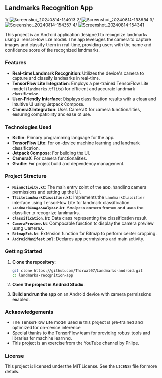 ## Landmarks Recognition App
1/ ![Screenshot_20240814-154013](https://github.com/user-attachments/assets/7eba6307-c780-4cf9-b1b0-5e38d43a2088)
2/ ![Screenshot_20240814-153954](https://github.com/user-attachments/assets/5f07c08b-2c75-49b6-bb1b-a75986219ef8)
3/ ![Screenshot_20240814-154257](https://github.com/user-attachments/assets/240f8569-0518-4433-9681-5d67b7ec7d88)
4/ ![Screenshot_20240814-154341](https://github.com/user-attachments/assets/c111b3d9-990e-4597-86ae-44854ff869f7)



This project is an Android application designed to recognize landmarks using a TensorFlow Lite model. The app leverages the camera to capture images and classify them in real-time, providing users with the name and confidence score of the recognized landmarks.

### Features

- **Real-time Landmark Recognition**: Utilizes the device's camera to capture and classify landmarks in real-time.
- **TensorFlow Lite Integration**: Employs a pre-trained TensorFlow Lite model (`landmarks.tflite`) for efficient and accurate landmark classification.
- **User-Friendly Interface**: Displays classification results with a clean and intuitive UI using Jetpack Compose.
- **CameraX Integration**: Uses CameraX for camera functionalities, ensuring compatibility and ease of use.

### Technologies Used

- **Kotlin**: Primary programming language for the app.
- **TensorFlow Lite**: For on-device machine learning and landmark classification.
- **Jetpack Compose**: For building the UI.
- **CameraX**: For camera functionalities.
- **Gradle**: For project build and dependency management.

### Project Structure

- **`MainActivity.kt`**: The main entry point of the app, handling camera permissions and setting up the UI.
- **`TfLiteLandmarkClassifier.kt`**: Implements the `LandmarkClassifier` interface using TensorFlow Lite for landmark classification.
- **`LandmarkImageAnalyzer.kt`**: Analyzes camera frames and uses the classifier to recognize landmarks.
- **`Classification.kt`**: Data class representing the classification result.
- **`CameraPreview.kt`**: Composable function to display the camera preview using CameraX.
- **`BitmapExt.kt`**: Extension function for Bitmap to perform center cropping.
- **`AndroidManifest.xml`**: Declares app permissions and main activity.

### Getting Started

1. **Clone the repository**:
    ```sh
    git clone https://github.com/Tharwat07/Landmarks-android.git
    cd landmarks-recognition-app
    ```

2. **Open the project in Android Studio**.

3. **Build and run the app** on an Android device with camera permissions enabled.

### Acknowledgements

- The TensorFlow Lite model used in this project is pre-trained and optimized for on-device inference.
- Special thanks to the TensorFlow team for providing robust tools and libraries for machine learning.
- This project is an exercise from the YouTube channel by Phlipe.

### License

This project is licensed under the MIT License. See the `LICENSE` file for more details.
